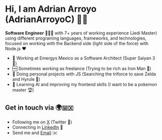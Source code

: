 # Hi, I am Adrian Arroyo (AdrianArroyoC) 👋🏽

**Software Engineer** 👨🏽‍💻 with 7+ years of working experience (Jedi Master) using different programing languages, frameworks, and technologies, focused on working with the Backend side (light side of the force) with Node.js ❤️

- 🏢 Working at Emergys Mexico as a Software Architect (Super Saiyan 3 💪)
- 🆓 Sometimes working as freelance (Trying to be rich as Iron Man 🫰)
- 🔭 Doing personal projects with JS (Searching the triforce to save Zelda and Hyrule 🏰) 
- 🌱 Learning AI and improving my frontend skills (I want to be a pokemon master 🏆)

## Get in touch via 🌍🇲🇽
- Following me on [X](https://twitter.com/AdrianArroyoC) (Twitter 🐤)
- Connecting in [LinkedIn](https://www.linkedin.com/in/adrianarroyoceja) 🔗
- Send me and [Email](adrianarroyoceja.com) ✉️

